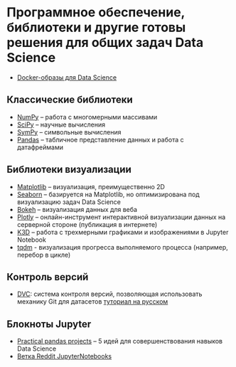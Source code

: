 # Программное обеспечение, библиотеки и другие готовы решения для общих задач Data Science

- [Docker-образы для Data Science](https://github.com/yang-zhang/docker-setup)

## Классические библиотеки

- [NumPy](https://numpy.org/) – работа с многомерными массивами
- [SciPy](https://www.scipy.org/) – научные вычисления
- [SymPy](http://sympy.org/) – символьные вычисления
- [Pandas](pandas) – табличное представление данных и работа с датафреймами

## Библиотеки визуализации

- [Matplotlib](http://matplotlib.org/) – визуализация, преимущественно 2D
- [Seaborn](https://seaborn.pydata.org/) – базируется на Matplotlib, но оптимизирована под визуализацию задач Data Science
- [Bokeh](https://bokeh.org/) – визуализация данных для веба
- [Plotly](https://plotly.com/python/) – онлайн-инструмент интерактивной визуализации данных на серверной стороне (публикация в интернете)
- [K3D](https://github.com/K3D-tools/K3D-jupyter) – работа с трехмерными графиками и изображениями в Jupyter Notebook
- [tqdm](https://github.com/tqdm/tqdm) - визуализация прогресса выполняемого процесса (например, перебор в цикле)

## Контроль версий

- [DVC](https://dvc.org/): система контроля версий, позволяющая использовать механику Git для датасетов [туториал на русском](https://proglib.io/p/git-dlya-data-science-kontrol-versiy-modeley-i-datasetov-s-pomoshchyu-dvc-2020-12-02)

## Блокноты Jupyter

- [Practical pandas projects](https://github.com/schlende/practical-pandas-projects) – 5 идей для совершенствования навыков Data Science
- [Ветка Reddit JupyterNotebooks](https://www.reddit.com/r/JupyterNotebooks)
